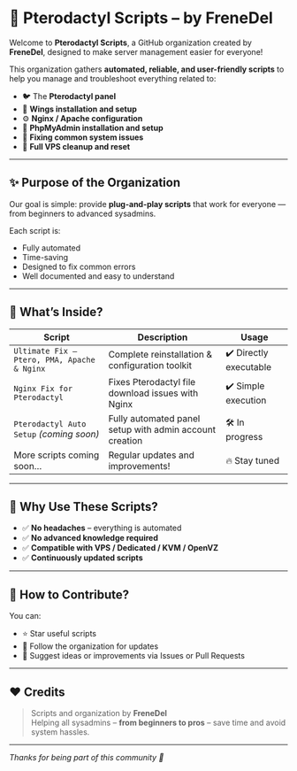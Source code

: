 # 🚀 Pterodactyl Scripts – by FreneDel

Welcome to **Pterodactyl Scripts**, a GitHub organization created by **FreneDel**, designed to make server management easier for everyone!

This organization gathers **automated, reliable, and user-friendly scripts** to help you manage and troubleshoot everything related to:

- 🐦 The **Pterodactyl panel**
- 🐚 **Wings installation and setup**
- ⚙️ **Nginx / Apache configuration**
- 💾 **PhpMyAdmin installation and setup**
- 🔧 **Fixing common system issues**
- 🧹 **Full VPS cleanup and reset**

---

## ✨ Purpose of the Organization

Our goal is simple: provide **plug-and-play scripts** that work for everyone — from beginners to advanced sysadmins.

Each script is:
- Fully automated
- Time-saving
- Designed to fix common errors
- Well documented and easy to understand

---

## 📂 What’s Inside?

| Script | Description | Usage |
|--------|-------------|-------|
| `Ultimate Fix – Ptero, PMA, Apache & Nginx` | Complete reinstallation & configuration toolkit | ✔️ Directly executable |
| `Nginx Fix for Pterodactyl` | Fixes Pterodactyl file download issues with Nginx | ✔️ Simple execution |
| `Pterodactyl Auto Setup` *(coming soon)* | Fully automated panel setup with admin account creation | 🛠️ In progress |
| More scripts coming soon… | Regular updates and improvements! | 🔥 Stay tuned |

---

## 📌 Why Use These Scripts?

- ✅ **No headaches** – everything is automated
- ✅ **No advanced knowledge required**
- ✅ **Compatible with VPS / Dedicated / KVM / OpenVZ**
- ✅ **Continuously updated scripts**

---

## 🧠 How to Contribute?

You can:
- ⭐ Star useful scripts
- 🔔 Follow the organization for updates
- 📩 Suggest ideas or improvements via Issues or Pull Requests

---

## ❤️ Credits

> Scripts and organization by **FreneDel**  
> Helping all sysadmins – **from beginners to pros** – save time and avoid system hassles.

---

*Thanks for being part of this community 🙌*
